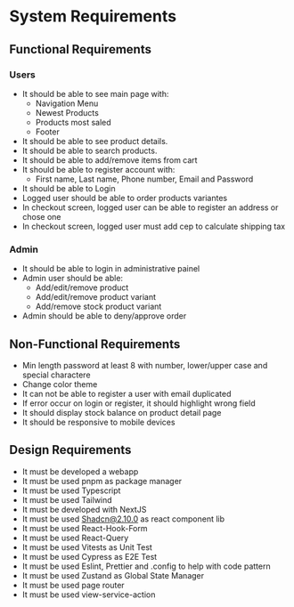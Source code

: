 # System Requirements

## Functional Requirements

### Users

- It should be able to see main page with:
  - Navigation Menu
  - Newest Products
  - Products most saled
  - Footer
- It should be able to see product details.
- It should be able to search products.
- It should be able to add/remove items from cart
- It should be able to register account with:
  - First name, Last name, Phone number, Email and Password
- It should be able to Login
- Logged user should be able to order products variantes
- In checkout screen, logged user can be able to register an address or chose one
- In checkout screen, logged user must add cep to calculate shipping tax

### Admin

- It should be able to login in administrative painel
- Admin user should be able:
  - Add/edit/remove product
  - Add/edit/remove product variant
  - Add/remove stock product variant
- Admin should be able to deny/approve order

## Non-Functional Requirements

- Min length password at least 8 with number, lower/upper case and special charactere
- Change color theme
- It can not be able to register a user with email duplicated
- If error occur on login or register, it should highlight wrong field
- It should display stock balance on product detail page
- It should be responsive to mobile devices

## Design Requirements

- It must be developed a webapp
- It must be used pnpm as package manager
- It must be used Typescript
- It must be used Tailwind
- It must be developed with NextJS
- It must be used Shadcn@2.10.0 as react component lib
- It must be used React-Hook-Form
- It must be used React-Query
- It must be used Vitests as Unit Test
- It must be used Cypress as E2E Test
- It must be used Eslint, Prettier and .config to help with code pattern
- It must be used Zustand as Global State Manager
- It must be used page router
- It must be used view-service-action
